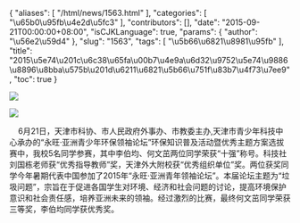 {
    "aliases": [
        "/html/news/1563.html"
    ],
    "categories": [
        "\u65b0\u95fb\u4e2d\u5fc3"
    ],
    "contributors": [],
    "date": "2015-09-21T00:00:00+08:00",
    "isCJKLanguage": true,
    "params": {
        "author": "\u56e2\u59d4"
    },
    "slug": "1563",
    "tags": [
        "\u5b66\u6821\u8981\u95fb"
    ],
    "title": "2015\u5e74\u201c\u6c38\u65fa\u00b7\u4e9a\u6d32\u9752\u5e74\u9886\u8896\u8bba\u575b\u201d\u6211\u6821\u5b66\u751f\u83b7\u4f73\u7ee9",
    "toc": true
}

![](https://cdn.tfls.online/mirror/full/d792895d39c39da98db9caa3181950d161840082.jpg)




![](https://cdn.tfls.online/mirror/full/24b164a0a5584faf55c276dc3977d7968bb38722.jpg)




  





    6月21日，天津市科协、市人民政府外事办、市教委主办,天津市青少年科技中心承办的“永旺·亚洲青少年环保领袖论坛”环保知识普及活动暨优秀主题方案选拔赛中，我校5名同学参赛，其中李伯均、何文茁两位同学荣获“十强”称号。科技社刘国栋老师获“优秀指导教师”奖，天津外大附校获“优秀组织单位”奖。两位获奖同学今年暑期代表中国参加了2015年“永旺·亚洲青年领袖论坛”。本届论坛主题为“垃圾问题”，宗旨在于促进各国学生对环境、经济和社会问题的讨论，提高环境保护意识和社会责任感，培养亚洲未来的领袖。经过激烈的比赛，最终何文茁同学荣获三等奖，李伯均同学获优秀奖。




  



